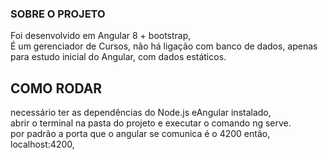 ### SOBRE O PROJETO  <br>
Foi desenvolvido em Angular 8 + bootstrap,<br>
É um gerenciador de Cursos, não há ligação com banco de dados, apenas para estudo inicial do Angular, com dados estáticos.

## COMO RODAR <br>
necessário ter as dependências do Node.js eAngular instalado,<br>
abrir o terminal na pasta do projeto e executar o comando ng serve.<br>
por padrão a porta que o angular se comunica é o 4200 então, localhost:4200,

